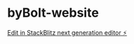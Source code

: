 # byBolt-website

[Edit in StackBlitz next generation editor ⚡️](https://stackblitz.com/~/github.com/Wuxiaodonggit/byBolt-website)